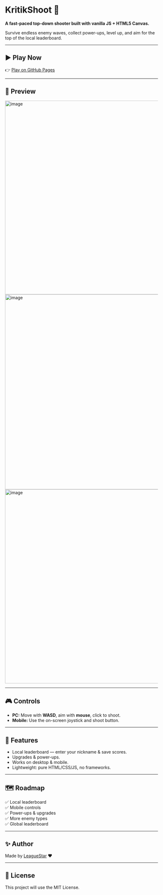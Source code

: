# KritikShoot 🚀

**A fast-paced top-down shooter built with vanilla JS + HTML5 Canvas.**

Survive endless enemy waves, collect power-ups, level up, and aim for the top of the local leaderboard.

---

## ▶️ Play Now

👉 [Play on GitHub Pages](https://leaguestar.github.io/KritikShoot/)

---

## 📸 Preview

<img width="1319" height="638" alt="image" src="https://github.com/user-attachments/assets/315d4fbf-74f9-4a03-ae94-0f22ef308dc5" />
<img width="1325" height="642" alt="image" src="https://github.com/user-attachments/assets/e9ac8096-ca4f-47ed-8f90-1631d12a05d3" />
<img width="1322" height="639" alt="image" src="https://github.com/user-attachments/assets/a93c15ae-487f-4c1e-8f4e-da385274b0d8" />


---

## 🎮 Controls

- **PC:** Move with **WASD**, aim with **mouse**, click to shoot.
- **Mobile:** Use the on-screen joystick and shoot button.

---

## 🌟 Features

- Local leaderboard — enter your nickname & save scores.
- Upgrades & power-ups.
- Works on desktop & mobile.
- Lightweight: pure HTML/CSS/JS, no frameworks.

---

## 🗺️ Roadmap

✅ Local leaderboard  
✅ Mobile controls  
✅ Power-ups & upgrades  
✅ More enemy types  
✅ Global leaderboard 

---

## ✨ Author

Made by [LeagueStar](https://github.com/LeagueStar) ❤️

---

## 📜 License

This project will use the MIT License.
